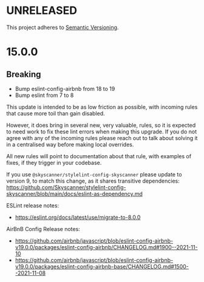 # UNRELEASED

This project adheres to [Semantic Versioning](http://semver.org/).

# 15.0.0

## Breaking

- Bump eslint-config-airbnb from 18 to 19
- Bump eslint from 7 to 8

This update is intended to be as low friction as possible, with incoming rules that cause more toil than gain disabled.

However, it does bring in several new, very valuable, rules, so it is expected to need work to fix these lint errors when making this upgrade. If you do not agree with any of the incoming rules please reach out to talk about solving it in a centralised way before making local overrides.

All new rules will point to documentation about that rule, with examples of fixes, if they trigger in your codebase.

If you use `@skyscanner/stylelint-config-skyscanner` please update to version 9, to match this change, as it shares transitive dependencies: https://github.com/Skyscanner/stylelint-config-skyscanner/blob/main/docs/eslint-as-dependency.md

ESLint release notes:

- https://eslint.org/docs/latest/use/migrate-to-8.0.0

AirBnB Config Release notes:

- https://github.com/airbnb/javascript/blob/eslint-config-airbnb-v19.0.0/packages/eslint-config-airbnb/CHANGELOG.md#1900--2021-11-10
- https://github.com/airbnb/javascript/blob/eslint-config-airbnb-v19.0.0/packages/eslint-config-airbnb-base/CHANGELOG.md#1500--2021-11-08
